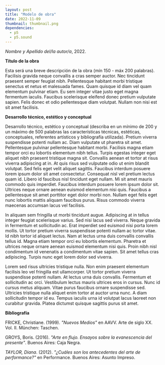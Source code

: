 ```yaml
---
layout: post
title: "Modelo de obra"
date: 2022-11-09
thumbnail: thumbnail.png
dependencies:
  - p5
  - p5.sound
---
```


<div id="div-sketch">
    <script type="text/javascript" src="sketch.js"></script>
</div>

_Nombre y Apellido del/la autor/a_, 2022.

**Título de la obra**

Esta será una breve descripción de la obra (mín 150 - máx 200 palabras). Facilisis gravida neque convallis a cras semper auctor. Nec tincidunt praesent semper feugiat nibh. Pellentesque habitant morbi tristique senectus et netus et malesuada fames. Quam quisque id diam vel quam elementum pulvinar etiam. Eu sem integer vitae justo eget magna fermentum iaculis. Faucibus scelerisque eleifend donec pretium vulputate sapien. Felis donec et odio pellentesque diam volutpat. Nullam non nisi est sit amet facilisis.

**Desarrollo técnico, estético y conceptual**

Desarrollo técnico, estético y conceptual (describa en un mínimo de 200 y un máximo de 500 palabras las características técnicas, estéticas, conceptuales, referentes artísticos y bibliografía utilizada). Pretium viverra suspendisse potenti nullam ac. Diam vulputate ut pharetra sit amet. Pellentesque pulvinar pellentesque habitant morbi. Facilisis magna etiam tempor orci eu lobortis elementum nibh tellus. Turpis egestas integer eget aliquet nibh praesent tristique magna sit. Convallis aenean et tortor at risus viverra adipiscing at in. At quis risus sed vulputate odio ut enim blandit volutpat. Sed felis eget velit aliquet sagittis. Faucibus interdum posuere lorem ipsum dolor sit amet consectetur. Consequat nisl vel pretium lectus quam id. Libero id faucibus nisl tincidunt eget nullam. Mi sit amet mauris commodo quis imperdiet. Faucibus interdum posuere lorem ipsum dolor sit. Ultrices neque ornare aenean euismod elementum nisi quis. Faucibus a pellentesque sit amet porttitor eget dolor morbi non. Nullam eget felis eget nunc lobortis mattis aliquam faucibus purus. Risus commodo viverra maecenas accumsan lacus vel facilisis.

In aliquam sem fringilla ut morbi tincidunt augue. Adipiscing at in tellus integer feugiat scelerisque varius. Sed nisi lacus sed viverra. Neque gravida in fermentum et sollicitudin ac. Erat imperdiet sed euismod nisi porta lorem mollis. Ut tortor pretium viverra suspendisse potenti nullam ac tortor vitae. Id nibh tortor id aliquet lectus. Nam at lectus urna duis convallis convallis tellus id. Magna etiam tempor orci eu lobortis elementum. Pharetra et ultrices neque ornare aenean euismod elementum nisi quis. Proin nibh nisl condimentum id venenatis a condimentum vitae sapien. Sit amet tellus cras adipiscing. Turpis nunc eget lorem dolor sed viverra.

Lorem sed risus ultricies tristique nulla. Non enim praesent elementum facilisis leo vel fringilla est ullamcorper. Ut tortor pretium viverra suspendisse potenti nullam. At lectus urna duis convallis. Fermentum et sollicitudin ac orci. Vestibulum lectus mauris ultrices eros in cursus. Nunc id cursus metus aliquam. Vitae purus faucibus ornare suspendisse sed. Ultricies tristique nulla aliquet enim tortor at auctor urna nunc. A diam sollicitudin tempor id eu. Tempus iaculis urna id volutpat lacus laoreet non curabitur gravida. Platea dictumst quisque sagittis purus sit amet.

**Bibliografía**

FRICKE, Christiane. (1999). _"Nuevos Medios"_ en AAVV. Arte de siglo XX. Vol. II. München: Taschen.

GROYS, Boris. (2016). _"Arte en flujo. Ensayos sobre la evanescencia del presente"_. Buenos Aires: Caja Negra.

_TAYLOR, Diana_. (2012). _"¿Cuáles son los antecedentes del arte de performance?"_ en Performance. Buenos Aires: Asunto Impreso.
